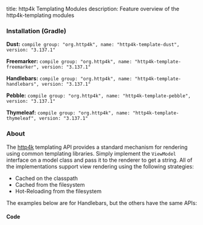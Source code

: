 title: http4k Templating Modules
description: Feature overview of the http4k-templating modules

### Installation (Gradle)
**Dust:** ```compile group: "org.http4k", name: "http4k-template-dust", version: "3.137.1"```

**Freemarker:** ```compile group: "org.http4k", name: "http4k-template-freemarker", version: "3.137.1"```

**Handlebars:** ```compile group: "org.http4k", name: "http4k-template-handlebars", version: "3.137.1"```

**Pebble:** ```compile group: "org.http4k", name: "http4k-template-pebble", version: "3.137.1"```

**Thymeleaf:** ```compile group: "org.http4k", name: "http4k-template-thymeleaf", version: "3.137.1"```

### About
The [http4k] templating API provides a standard mechanism for rendering using common templating libraries. Simply implement the `ViewModel` interface on a model class and pass it to the renderer to get a string. All of the implementations support view rendering using the following strategies:

* Cached on the classpath
* Cached from the filesystem
* Hot-Reloading from the filesystem

The examples below are for Handlebars, but the others have the same APIs:

#### Code  [<img class="octocat"/>](https://github.com/http4k/http4k/blob/master/src/docs/guide/modules/templating/example.kt)

 <script src="https://gist-it.appspot.com/https://github.com/http4k/http4k/blob/master/src/docs/guide/modules/templating/example.kt"></script>

[http4k]: https://http4k.org
